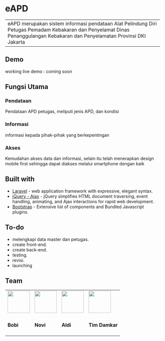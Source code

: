 # eAPD
<table>
<tr>
<td>
  eAPD merupakan sistem informasi pendataan Alat Pelindung Diri Petugas Pemadam Kebakaran dan Penyelamat Dinas Penanggulangan Kebakaran dan Penyelamatan Provinsi DKI Jakarta
</td>
</tr>
</table>


## Demo
working live demo :  coming soon


## Fungsi Utama

### Pendataan
Pendataan APD petugas, meliputi jenis APD, dan kondisi

### Informasi
informasi kepada pihak-pihak yang berkepentingan

### Akses
Kemudahan akses data dan informasi, selain itu telah menerapkan design mobile first sehingga dapat diakses melalui smartphone dengan baik


## Built with 

- [Laravel](https://laravel.com/) -  web application framework with expressive, elegant syntax.
- [jQuery - Ajax](http://www.w3schools.com/jquery/jquery_ref_ajax.asp) - jQuery simplifies HTML document traversing, event handling, animating, and Ajax interactions for rapid web development.
- [Bootstrap](http://getbootstrap.com/) - Extensive list of components and  Bundled Javascript plugins.


## To-do
- melengkapi data master dan petugas.
- create front-end.
- create back-end.
- testing.
- revisi.
- launching

## Team

<table>
	<tr>
		<td>
			<img src="https://img.icons8.com/material-rounded/24/000000/user.png" alt="" width="72" height="72">
		</td>
		<td>
			<img src="https://img.icons8.com/material-rounded/24/000000/user.png" alt="" width="72" height="72">
		</td>
		<td>
			<img src="https://img.icons8.com/material-rounded/24/000000/user.png" alt="" width="72" height="72">
		</td>
		<td>
			<img src="https://i.ibb.co/rpZyCm3/logo.png" alt="" width="72" height="72">
		</td>
	</tr>
	<tr>
		<td>
			<h4> Bobi </h4>
		</td>
		<td>
			<h4> Novi </h4>
		</td>
		<td>
			<h4> Aldi </h4>
		</td>
		<td>
			<h4> Tim Damkar </h4>
		</td>
	</tr>
</table>
